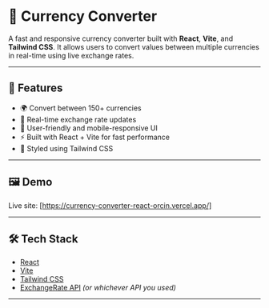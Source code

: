 # 💱 Currency Converter

A fast and responsive currency converter built with **React**, **Vite**, and **Tailwind CSS**. It allows users to convert values between multiple currencies in real-time using live exchange rates.

---

## 🚀 Features

- 🌍 Convert between 150+ currencies
- 🔄 Real-time exchange rate updates
- 🧮 User-friendly and mobile-responsive UI
- ⚡ Built with React + Vite for fast performance
- 🎨 Styled using Tailwind CSS

---

## 🖼️ Demo

Live site: [https://currency-converter-react-orcin.vercel.app/]

---

## 🛠️ Tech Stack

- [React](https://reactjs.org/)
- [Vite](https://vitejs.dev/)
- [Tailwind CSS](https://tailwindcss.com/)
- [ExchangeRate API](https://exchangerate.host) *(or whichever API you used)*

---

